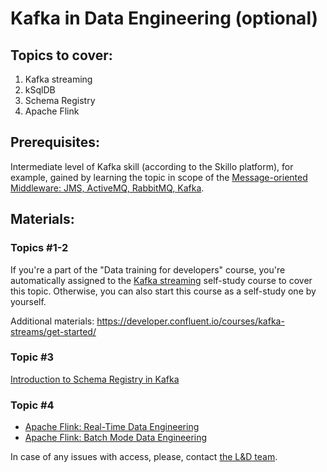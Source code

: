 # Kafka in Data Engineering (optional)

## Topics to cover:

1. Kafka streaming
2. kSqlDB
3. Schema Registry
4. Apache Flink

## Prerequisites:
Intermediate level of Kafka skill (according to the Skillo platform), for example, gained by learning the topic in scope of the [Message-oriented Middleware: JMS, ActiveMQ, RabbitMQ, Kafka](https://learn.epam.com/detailsPage?id=471d4c37-8e92-4d6c-af78-f53cce54d825).

## Materials:

### Topics #1-2
If you're a part of the "Data training for developers" course, you're automatically assigned to the [Kafka streaming](https://learn.epam.com/detailsPage?id=9d3fcb56-4ebc-4a19-a8db-94f2b1edde31) self-study course to cover this topic. Otherwise, you can also start this course as a self-study one by yourself.

Additional materials: https://developer.confluent.io/courses/kafka-streams/get-started/

### Topic #3
[Introduction to Schema Registry in Kafka](https://medium.com/slalom-technology/introduction-to-schema-registry-in-kafka-915ccf06b902)

### Topic #4
* [Apache Flink: Real-Time Data Engineering](https://learn.epam.com/detailsPage?id=910ac435-b0d4-4cac-a1e3-aa7c25553176)
* [Apache Flink: Batch Mode Data Engineering](https://learn.epam.com/detailsPage?id=df125815-9435-4bb0-92b6-ffbbda1b3be2)

In case of any issues with access, please, contact [the L&D team](mailto:AskLearn@epam.com).